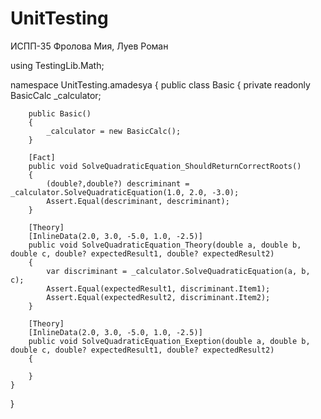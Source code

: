 # UnitTesting

ИСПП-35
Фролова Мия, Луев Роман 

using TestingLib.Math;

namespace UnitTesting.amadesya
{
    public class Basic
    {
        private readonly BasicCalc _calculator;

        public Basic()
        {
            _calculator = new BasicCalc();
        }

        [Fact]
        public void SolveQuadraticEquation_ShouldReturnCorrectRoots()
        {
            (double?,double?) descriminant = _calculator.SolveQuadraticEquation(1.0, 2.0, -3.0);
            Assert.Equal(descriminant, descriminant);
        }

        [Theory]
        [InlineData(2.0, 3.0, -5.0, 1.0, -2.5)]
        public void SolveQuadraticEquation_Theory(double a, double b, double c, double? expectedResult1, double? expectedResult2)
        {
            var discriminant = _calculator.SolveQuadraticEquation(a, b, c);
            Assert.Equal(expectedResult1, discriminant.Item1);
            Assert.Equal(expectedResult2, discriminant.Item2);
        }

        [Theory]
        [InlineData(2.0, 3.0, -5.0, 1.0, -2.5)]
        public void SolveQuadraticEquation_Exeption(double a, double b, double c, double? expectedResult1, double? expectedResult2)
        {

        }
    }
}


